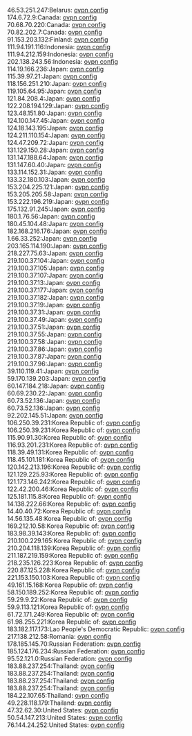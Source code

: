 46.53.251.247:Belarus: [ovpn config](vpn/46_53_251_247.ovpn)  
174.6.72.9:Canada: [ovpn config](vpn/174_6_72_9.ovpn)  
70.68.70.220:Canada: [ovpn config](vpn/70_68_70_220.ovpn)  
70.82.202.7:Canada: [ovpn config](vpn/70_82_202_7.ovpn)  
91.153.203.132:Finland: [ovpn config](vpn/91_153_203_132.ovpn)  
111.94.191.116:Indonesia: [ovpn config](vpn/111_94_191_116.ovpn)  
111.94.212.159:Indonesia: [ovpn config](vpn/111_94_212_159.ovpn)  
202.138.243.56:Indonesia: [ovpn config](vpn/202_138_243_56.ovpn)  
114.19.166.236:Japan: [ovpn config](vpn/114_19_166_236.ovpn)  
115.39.97.21:Japan: [ovpn config](vpn/115_39_97_21.ovpn)  
118.156.251.210:Japan: [ovpn config](vpn/118_156_251_210.ovpn)  
119.105.64.95:Japan: [ovpn config](vpn/119_105_64_95.ovpn)  
121.84.208.4:Japan: [ovpn config](vpn/121_84_208_4.ovpn)  
122.208.194.129:Japan: [ovpn config](vpn/122_208_194_129.ovpn)  
123.48.151.80:Japan: [ovpn config](vpn/123_48_151_80.ovpn)  
124.100.147.45:Japan: [ovpn config](vpn/124_100_147_45.ovpn)  
124.18.143.195:Japan: [ovpn config](vpn/124_18_143_195.ovpn)  
124.211.110.154:Japan: [ovpn config](vpn/124_211_110_154.ovpn)  
124.47.209.72:Japan: [ovpn config](vpn/124_47_209_72.ovpn)  
131.129.150.28:Japan: [ovpn config](vpn/131_129_150_28.ovpn)  
131.147.188.64:Japan: [ovpn config](vpn/131_147_188_64.ovpn)  
131.147.60.40:Japan: [ovpn config](vpn/131_147_60_40.ovpn)  
133.114.152.31:Japan: [ovpn config](vpn/133_114_152_31.ovpn)  
133.32.180.103:Japan: [ovpn config](vpn/133_32_180_103.ovpn)  
153.204.225.121:Japan: [ovpn config](vpn/153_204_225_121.ovpn)  
153.205.205.58:Japan: [ovpn config](vpn/153_205_205_58.ovpn)  
153.222.196.219:Japan: [ovpn config](vpn/153_222_196_219.ovpn)  
175.132.91.245:Japan: [ovpn config](vpn/175_132_91_245.ovpn)  
180.1.76.56:Japan: [ovpn config](vpn/180_1_76_56.ovpn)  
180.45.104.48:Japan: [ovpn config](vpn/180_45_104_48.ovpn)  
182.168.216.176:Japan: [ovpn config](vpn/182_168_216_176.ovpn)  
1.66.33.252:Japan: [ovpn config](vpn/1_66_33_252.ovpn)  
203.165.114.190:Japan: [ovpn config](vpn/203_165_114_190.ovpn)  
218.227.75.63:Japan: [ovpn config](vpn/218_227_75_63.ovpn)  
219.100.37.104:Japan: [ovpn config](vpn/219_100_37_104.ovpn)  
219.100.37.105:Japan: [ovpn config](vpn/219_100_37_105.ovpn)  
219.100.37.107:Japan: [ovpn config](vpn/219_100_37_107.ovpn)  
219.100.37.13:Japan: [ovpn config](vpn/219_100_37_13.ovpn)  
219.100.37.177:Japan: [ovpn config](vpn/219_100_37_177.ovpn)  
219.100.37.182:Japan: [ovpn config](vpn/219_100_37_182.ovpn)  
219.100.37.19:Japan: [ovpn config](vpn/219_100_37_19.ovpn)  
219.100.37.31:Japan: [ovpn config](vpn/219_100_37_31.ovpn)  
219.100.37.49:Japan: [ovpn config](vpn/219_100_37_49.ovpn)  
219.100.37.51:Japan: [ovpn config](vpn/219_100_37_51.ovpn)  
219.100.37.55:Japan: [ovpn config](vpn/219_100_37_55.ovpn)  
219.100.37.58:Japan: [ovpn config](vpn/219_100_37_58.ovpn)  
219.100.37.86:Japan: [ovpn config](vpn/219_100_37_86.ovpn)  
219.100.37.87:Japan: [ovpn config](vpn/219_100_37_87.ovpn)  
219.100.37.96:Japan: [ovpn config](vpn/219_100_37_96.ovpn)  
39.110.119.41:Japan: [ovpn config](vpn/39_110_119_41.ovpn)  
59.170.139.203:Japan: [ovpn config](vpn/59_170_139_203.ovpn)  
60.147.184.218:Japan: [ovpn config](vpn/60_147_184_218.ovpn)  
60.69.230.22:Japan: [ovpn config](vpn/60_69_230_22.ovpn)  
60.73.52.136:Japan: [ovpn config](vpn/60_73_52_136.ovpn)  
60.73.52.136:Japan: [ovpn config](vpn/60_73_52_136.ovpn)  
92.202.145.51:Japan: [ovpn config](vpn/92_202_145_51.ovpn)  
106.250.39.231:Korea Republic of: [ovpn config](vpn/106_250_39_231.ovpn)  
106.250.39.231:Korea Republic of: [ovpn config](vpn/106_250_39_231.ovpn)  
115.90.91.30:Korea Republic of: [ovpn config](vpn/115_90_91_30.ovpn)  
116.93.201.231:Korea Republic of: [ovpn config](vpn/116_93_201_231.ovpn)  
118.39.49.131:Korea Republic of: [ovpn config](vpn/118_39_49_131.ovpn)  
118.45.101.181:Korea Republic of: [ovpn config](vpn/118_45_101_181.ovpn)  
120.142.213.196:Korea Republic of: [ovpn config](vpn/120_142_213_196.ovpn)  
121.129.225.93:Korea Republic of: [ovpn config](vpn/121_129_225_93.ovpn)  
121.173.146.242:Korea Republic of: [ovpn config](vpn/121_173_146_242.ovpn)  
122.42.200.46:Korea Republic of: [ovpn config](vpn/122_42_200_46.ovpn)  
125.181.115.8:Korea Republic of: [ovpn config](vpn/125_181_115_8.ovpn)  
14.138.222.66:Korea Republic of: [ovpn config](vpn/14_138_222_66.ovpn)  
14.40.40.72:Korea Republic of: [ovpn config](vpn/14_40_40_72.ovpn)  
14.56.135.48:Korea Republic of: [ovpn config](vpn/14_56_135_48.ovpn)  
169.212.10.58:Korea Republic of: [ovpn config](vpn/169_212_10_58.ovpn)  
183.98.39.143:Korea Republic of: [ovpn config](vpn/183_98_39_143.ovpn)  
210.100.229.165:Korea Republic of: [ovpn config](vpn/210_100_229_165.ovpn)  
210.204.118.139:Korea Republic of: [ovpn config](vpn/210_204_118_139.ovpn)  
211.187.219.159:Korea Republic of: [ovpn config](vpn/211_187_219_159.ovpn)  
218.235.126.223:Korea Republic of: [ovpn config](vpn/218_235_126_223.ovpn)  
220.87.125.228:Korea Republic of: [ovpn config](vpn/220_87_125_228.ovpn)  
221.153.150.103:Korea Republic of: [ovpn config](vpn/221_153_150_103.ovpn)  
49.161.15.168:Korea Republic of: [ovpn config](vpn/49_161_15_168.ovpn)  
58.150.189.252:Korea Republic of: [ovpn config](vpn/58_150_189_252.ovpn)  
59.29.9.22:Korea Republic of: [ovpn config](vpn/59_29_9_22.ovpn)  
59.9.113.121:Korea Republic of: [ovpn config](vpn/59_9_113_121.ovpn)  
61.72.171.249:Korea Republic of: [ovpn config](vpn/61_72_171_249.ovpn)  
61.98.255.221:Korea Republic of: [ovpn config](vpn/61_98_255_221.ovpn)  
183.182.117.173:Lao People's Democratic Republic: [ovpn config](vpn/183_182_117_173.ovpn)  
217.138.212.58:Romania: [ovpn config](vpn/217_138_212_58.ovpn)  
178.185.145.70:Russian Federation: [ovpn config](vpn/178_185_145_70.ovpn)  
185.124.176.234:Russian Federation: [ovpn config](vpn/185_124_176_234.ovpn)  
95.52.121.0:Russian Federation: [ovpn config](vpn/95_52_121_0.ovpn)  
183.88.237.254:Thailand: [ovpn config](vpn/183_88_237_254.ovpn)  
183.88.237.254:Thailand: [ovpn config](vpn/183_88_237_254.ovpn)  
183.88.237.254:Thailand: [ovpn config](vpn/183_88_237_254.ovpn)  
183.88.237.254:Thailand: [ovpn config](vpn/183_88_237_254.ovpn)  
184.22.107.65:Thailand: [ovpn config](vpn/184_22_107_65.ovpn)  
49.228.118.179:Thailand: [ovpn config](vpn/49_228_118_179.ovpn)  
47.32.62.30:United States: [ovpn config](vpn/47_32_62_30.ovpn)  
50.54.147.213:United States: [ovpn config](vpn/50_54_147_213.ovpn)  
76.144.24.252:United States: [ovpn config](vpn/76_144_24_252.ovpn)  
